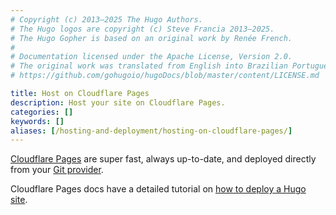 ```yaml
---
# Copyright (c) 2013–2025 The Hugo Authors.
# The Hugo logos are copyright (c) Steve Francia 2013–2025.
# The Hugo Gopher is based on an original work by Renée French.
#
# Documentation licensed under the Apache License, Version 2.0.
# The original work was translated from English into Brazilian Portuguese.
# https://github.com/gohugoio/hugoDocs/blob/master/content/LICENSE.md

title: Host on Cloudflare Pages
description: Host your site on Cloudflare Pages.
categories: []
keywords: []
aliases: [/hosting-and-deployment/hosting-on-cloudflare-pages/]
---
```


[Cloudflare Pages](https://developers.cloudflare.com/pages/) are super fast, always up-to-date, and deployed directly from your [Git provider](https://developers.cloudflare.com/pages/get-started/#connect-your-git-provider-to-pages).

Cloudflare Pages docs have a detailed tutorial on [how to deploy a Hugo site](https://developers.cloudflare.com/pages/framework-guides/deploy-a-hugo-site/).
